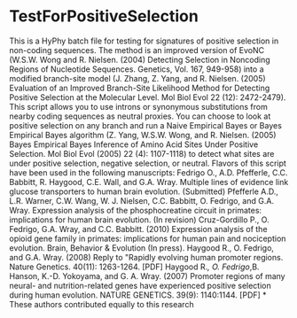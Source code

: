 TestForPositiveSelection
========================
This is a HyPhy batch file for testing for signatures of positive
selection in non-coding sequences. The method is an improved version of
EvoNC (W.S.W. Wong and R. Nielsen. (2004) Detecting Selection in
Noncoding Regions of Nucleotide Sequences. Genetics, Vol. 167, 949-958)
into a modified branch-site model (J. Zhang, Z. Yang, and R. Nielsen.
(2005) Evaluation of an Improved Branch-Site Likelihood Method for
Detecting Positive Selection at the Molecular Level. Mol Biol Evol 22
(12): 2472-2479).
This script allows you to use introns or synonymous substitutions from
nearby coding sequences as neutral proxies. You can choose to look at
positive selection on any branch and run a Naive Empirical Bayes or
Bayes Empirical Bayes algorithm (Z. Yang, W.S.W. Wong, and R. Nielsen.
(2005) Bayes Empirical Bayes Inference of Amino Acid Sites Under
Positive Selection. Mol Biol Evol (2005) 22 (4): 1107-1118) to detect
what sites are under positive selection, negative selection, or neutral.
Flavors of this script have been used in the following manuscripts:
Fedrigo O., A.D. Pfefferle, C.C. Babbitt, R. Haygood, C.E. Wall, and
G.A. Wray. Multiple lines of evidence link glucose transporters to
human brain evolution. (Submitted)
Pfefferle A.D., L.R. Warner, C.W. Wang, W. J. Nielsen, C.C. Babbitt, O.
Fedrigo, and G.A. Wray. Expression analysis of the phosphocreatine
circuit in primates: implications for human brain evolution. (In
revision)
Cruz-Gordillo P., O. Fedrigo, G.A. Wray, and C.C. Babbitt. (2010)
Expression analysis of the opioid gene family in primates: implications
for human pain and nociception evolution. Brain, Behavior & Evolution
(In press).
Haygood R., O. Fedrigo, and G.A. Wray. (2008) Reply to "Rapidly
evolving human promoter regions. Nature Genetics. 40(11): 1263-1264.
[PDF]
Haygood R.*, O. Fedrigo*,B. Hanson, K.-D. Yokoyama, and G. A. Wray.
(2007) Promoter regions of many neural- and nutrition-related genes
have experienced positive selection during human evolution. NATURE
GENETICS. 39(9): 1140:1144. [PDF] * These authors contributed equally
to this research
